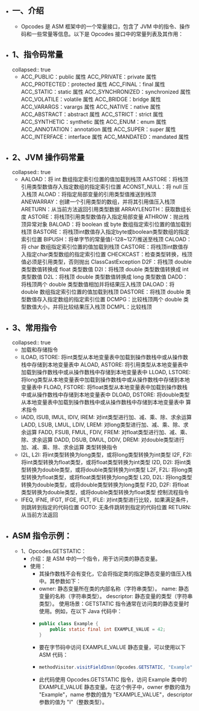 - ## 一、介绍
	- Opcodes 是 ASM 框架中的一个常量接口，包含了 JVM 中的指令、操作码和一些常量等信息。以下是 Opcodes 接口中的常量列表及其作用：
- ## 1、指令码常量
  collapsed:: true
	- ACC_PUBLIC：public 属性
	  ACC_PRIVATE：private 属性
	  ACC_PROTECTED：protected 属性
	  ACC_FINAL：final 属性
	  ACC_STATIC：static 属性
	  ACC_SYNCHRONIZED：synchronized 属性
	  ACC_VOLATILE：volatile 属性
	  ACC_BRIDGE：bridge 属性
	  ACC_VARARGS：varargs 属性
	  ACC_NATIVE：native 属性
	  ACC_ABSTRACT：abstract 属性
	  ACC_STRICT：strict 属性
	  ACC_SYNTHETIC：synthetic 属性
	  ACC_ENUM：enum 属性
	  ACC_ANNOTATION：annotation 属性
	  ACC_SUPER：super 属性
	  ACC_INTERFACE：interface 属性
	  ACC_MANDATED：mandated 属性
- ## 2、JVM 操作码常量
  collapsed:: true
	- AALOAD：将 int 数组指定索引位置的值加载到栈顶
	  AASTORE：将栈顶引用类型数值存入指定数组的指定索引位置
	  ACONST_NULL：将 null 压入栈顶
	  ALOAD：将指定局部变量的引用类型值推送到栈顶
	  ANEWARRAY：创建一个引用类型的数组，并将其引用值压入栈顶
	  ARETURN：从当前方法返回引用类型数据
	  ARRAYLENGTH：获取数组长度
	  ASTORE：将栈顶引用类型数值存入指定局部变量
	  ATHROW：抛出栈顶异常对象
	  BALOAD：将 boolean 或 byte 数组指定索引位置的值加载到栈顶
	  BASTORE：将栈顶int数值存入指定byte或boolean类型数组的指定索引位置
	  BIPUSH：将单字节的常量值(-128~127)推送至栈顶
	  CALOAD：将 char 数组指定索引位置的值加载到栈顶
	  CASTORE：将栈顶int数值存入指定char类型数组的指定索引位置
	  CHECKCAST：检查类型转换，栈顶值必须是引用类型，否则抛出 ClassCastException
	  D2F：将栈顶 double 类型数值转换成 float 类型数值
	  D2I：将栈顶 double 类型数值转换成 int 类型数值
	  D2L：将栈顶 double 类型数值转换成 long 类型数值
	  DADD：将栈顶两个 double 类型数值相加并将结果压入栈顶
	  DALOAD：将 double 数组指定索引位置的值加载到栈顶
	  DASTORE：将栈顶 double 类型数值存入指定数组的指定索引位置
	  DCMPG：比较栈顶两个 double 类型数值大小，并将比较结果压入栈顶
	  DCMPL：比较栈顶
- ## 3、常用指令
  collapsed:: true
	- 加载和存储指令
	- ILOAD, ISTORE: 将int类型从本地变量表中加载到操作数栈中或从操作数栈中存储到本地变量表中
	  ALOAD, ASTORE: 将引用类型从本地变量表中加载到操作数栈中或从操作数栈中存储到本地变量表中
	  LLOAD, LSTORE: 将long类型从本地变量表中加载到操作数栈中或从操作数栈中存储到本地变量表中
	  FLOAD, FSTORE: 将float类型从本地变量表中加载到操作数栈中或从操作数栈中存储到本地变量表中
	  DLOAD, DSTORE: 将double类型从本地变量表中加载到操作数栈中或从操作数栈中存储到本地变量表中
	  算术指令
	- IADD, ISUB, IMUL, IDIV, IREM: 对int类型进行加、减、乘、除、求余运算
	  LADD, LSUB, LMUL, LDIV, LREM: 对long类型进行加、减、乘、除、求余运算
	  FADD, FSUB, FMUL, FDIV, FREM: 对float类型进行加、减、乘、除、求余运算
	  DADD, DSUB, DMUL, DDIV, DREM: 对double类型进行加、减、乘、除、求余运算
	  类型转换指令
	- I2L, L2I: 将int类型转换为long类型，或将long类型转换为int类型
	  I2F, F2I: 将int类型转换为float类型，或将float类型转换为int类型
	  I2D, D2I: 将int类型转换为double类型，或将double类型转换为int类型
	  L2F, F2L: 将long类型转换为float类型，或将float类型转换为long类型
	  L2D, D2L: 将long类型转换为double类型，或将double类型转换为long类型
	  F2D, D2F: 将float类型转换为double类型，或将double类型转换为float类型
	  控制流程指令
	- IFEQ, IFNE, IFGT, IFGE, IFLT, IFLE: 对int类型进行比较，如果满足条件，则跳转到指定的代码位置
	  GOTO: 无条件跳转到指定的代码位置
	  RETURN: 从当前方法返回
- ## ASM 指令示例：
	- 1、Opcodes.GETSTATIC：
		- 介绍：是 ASM 中的一个指令，用于访问类的静态变量。
		- 使用：
			- 其操作数栈不会有变化，它会将指定类的指定静态变量的值压入栈中。其参数如下：
			- owner: 静态变量所在类的内部名称（字符串类型）。
			  name: 静态变量的名称（字符串类型）。
			  descriptor: 静态变量的类型（字符串类型）。
			  使用场景：GETSTATIC 指令通常在访问类的静态变量时使用。例如，在以下 Java 代码中：
			- ```java
			  public class Example {
			      public static final int EXAMPLE_VALUE = 42;
			  }
			  
			  ```
			- 要在字节码中访问 EXAMPLE_VALUE 静态变量，可以使用以下 ASM 代码：
			- ```java
			  methodVisitor.visitFieldInsn(Opcodes.GETSTATIC, "Example", "EXAMPLE_VALUE", "I");
			  
			  ```
			- 此代码使用 Opcodes.GETSTATIC 指令，访问 Example 类中的 EXAMPLE_VALUE 静态变量。在这个例子中，owner 参数的值为 "Example"，name 参数的值为 "EXAMPLE_VALUE"，descriptor 参数的值为 "I"（整数类型）。